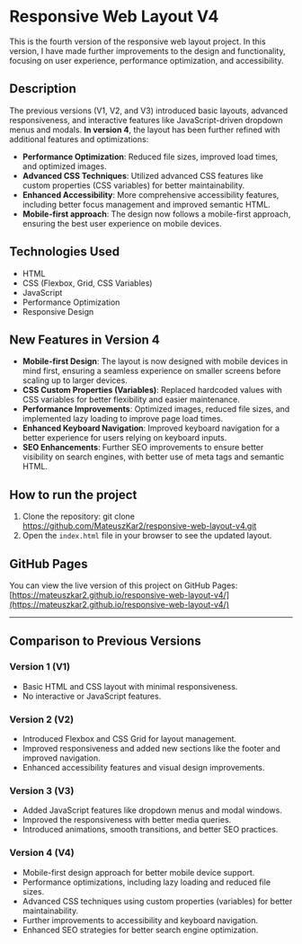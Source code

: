 # Responsive Web Layout V4

This is the fourth version of the responsive web layout project. In this version, I have made further improvements to the design and functionality, focusing on user experience, performance optimization, and accessibility.

## Description

The previous versions (V1, V2, and V3) introduced basic layouts, advanced responsiveness, and interactive features like JavaScript-driven dropdown menus and modals. **In version 4**, the layout has been further refined with additional features and optimizations:

- **Performance Optimization**: Reduced file sizes, improved load times, and optimized images.
- **Advanced CSS Techniques**: Utilized advanced CSS features like custom properties (CSS variables) for better maintainability.
- **Enhanced Accessibility**: More comprehensive accessibility features, including better focus management and improved semantic HTML.
- **Mobile-first approach**: The design now follows a mobile-first approach, ensuring the best user experience on mobile devices.

## Technologies Used
- HTML
- CSS (Flexbox, Grid, CSS Variables)
- JavaScript
- Performance Optimization
- Responsive Design

## New Features in Version 4
- **Mobile-first Design**: The layout is now designed with mobile devices in mind first, ensuring a seamless experience on smaller screens before scaling up to larger devices.
- **CSS Custom Properties (Variables)**: Replaced hardcoded values with CSS variables for better flexibility and easier maintenance.
- **Performance Improvements**: Optimized images, reduced file sizes, and implemented lazy loading to improve page load times.
- **Enhanced Keyboard Navigation**: Improved keyboard navigation for a better experience for users relying on keyboard inputs.
- **SEO Enhancements**: Further SEO improvements to ensure better visibility on search engines, with better use of meta tags and semantic HTML.

## How to run the project

1. Clone the repository:
git clone https://github.com/MateuszKar2/responsive-web-layout-v4.git
2. Open the `index.html` file in your browser to see the updated layout.

## GitHub Pages
You can view the live version of this project on GitHub Pages:
[https://mateuszkar2.github.io/responsive-web-layout-v4/](https://mateuszkar2.github.io/responsive-web-layout-v4/)

---

## Comparison to Previous Versions

### Version 1 (V1)
- Basic HTML and CSS layout with minimal responsiveness.
- No interactive or JavaScript features.

### Version 2 (V2)
- Introduced Flexbox and CSS Grid for layout management.
- Improved responsiveness and added new sections like the footer and improved navigation.
- Enhanced accessibility features and visual design improvements.

### Version 3 (V3)
- Added JavaScript features like dropdown menus and modal windows.
- Improved the responsiveness with better media queries.
- Introduced animations, smooth transitions, and better SEO practices.

### Version 4 (V4)
- Mobile-first design approach for better mobile device support.
- Performance optimizations, including lazy loading and reduced file sizes.
- Advanced CSS techniques using custom properties (variables) for better maintainability.
- Further improvements to accessibility and keyboard navigation.
- Enhanced SEO strategies for better search engine optimization.

